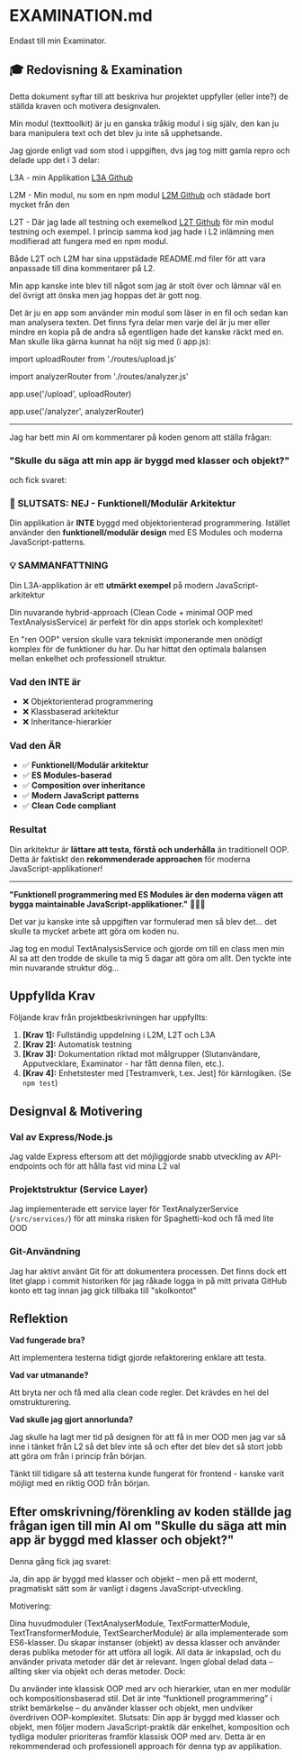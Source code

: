 # EXAMINATION.md

Endast till min Examinator.

## 🎓 Redovisning & Examination

Detta dokument syftar till att beskriva hur projektet uppfyller (eller inte?) de ställda kraven och motivera designvalen.

Min modul (texttoolkit) är ju en ganska tråkig modul i sig själv, den kan ju bara manipulera text och det blev ju inte så upphetsande.

Jag gjorde enligt vad som stod i uppgiften, dvs jag tog mitt gamla repro och delade upp det i 3 delar:

L3A - min Applikation [L3A Github](https://github.com/egsdandd/L3A.git)

L2M - Min modul, nu som en npm modul [L2M Github](https://github.com/egsdandd/L2M.git) och städade bort mycket från den

L2T - Där jag lade all testning och exemelkod [L2T Github](https://github.com/egsdandd/L2T.git) för min modul testning och exempel. I princip samma kod jag hade i L2 inlämning men modifierad att fungera med en npm modul.

Både L2T och L2M har sina uppstädade README.md filer för att vara anpassade till dina kommentarer på L2.

Min app kanske inte blev till något som jag är stolt över och lämnar väl en del övrigt att önska men jag hoppas det är gott nog.

Det är ju en app som använder min modul som  läser in en fil och sedan kan man analysera texten. Det finns fyra delar men varje del är ju mer eller mindre en kopia på de andra så egentligen hade det kanske räckt med en. Man skulle lika gärna kunnat ha nöjt sig med (i app.js):

import uploadRouter from './routes/upload.js'

import analyzerRouter from './routes/analyzer.js'

app.use('/upload', uploadRouter)

app.use('/analyzer', analyzerRouter)

---
Jag har bett min AI om kommentarer på koden genom att ställa frågan:

### "Skulle du säga att min app är byggd med klasser och objekt?"

och fick svaret:

### 🎯 SLUTSATS: NEJ - Funktionell/Modulär Arkitektur

Din applikation är **INTE** byggd med objektorienterad programmering. Istället använder den **funktionell/modulär design** med ES Modules och moderna JavaScript-patterns.

### 💡 SAMMANFATTNING

Din L3A-applikation är ett **utmärkt exempel** på modern JavaScript-arkitektur

Din nuvarande hybrid-approach (Clean Code + minimal OOP med TextAnalysisService) är perfekt för din apps storlek och komplexitet!

En "ren OOP" version skulle vara tekniskt imponerande men onödigt komplex för de funktioner du har. Du har hittat den optimala balansen mellan enkelhet och professionell struktur.

### Vad den INTE är

- ❌ Objektorienterad programmering
- ❌ Klassbaserad arkitektur
- ❌ Inheritance-hierarkier

### Vad den ÄR

- ✅ **Funktionell/Modulär arkitektur**
- ✅ **ES Modules-baserad**
- ✅ **Composition over inheritance**
- ✅ **Modern JavaScript patterns**
- ✅ **Clean Code compliant**

### Resultat

Din arkitektur är **lättare att testa, förstå och underhålla** än traditionell OOP. Detta är faktiskt den **rekommenderade approachen** för moderna JavaScript-applikationer!

---

**"Funktionell programmering med ES Modules är den moderna vägen att bygga maintainable JavaScript-applikationer."** 🚀📝✨

Det var ju kanske inte så uppgiften var formulerad men så blev det... det skulle ta mycket arbete att göra om koden nu.

Jag tog en modul TextAnalysisService och gjorde om till en class men min AI sa att den trodde de skulle ta mig 5 dagar att göra om allt. Den tyckte inte min nuvarande struktur dög...

## Uppfyllda Krav

Följande krav från projektbeskrivningen har uppfyllts:

1. **[Krav 1]:** Fullständig uppdelning i L2M, L2T och L3A
2. **[Krav 2]:** Automatisk testning
3. **[Krav 3]:** Dokumentation riktad mot målgrupper (Slutanvändare, Apputvecklare, Examinator - har fått denna filen, etc.).
4. **[Krav 4]:** Enhetstester med [Testramverk, t.ex. Jest] för kärnlogiken. (Se `npm test`)

## Designval & Motivering

### Val av Express/Node.js

Jag valde Express eftersom att det möjliggjorde snabb utveckling av API-endpoints och för att hålla fast vid mina L2 val

### Projektstruktur (Service Layer)

Jag implementerade ett service layer för TextAnalyzerService (`/src/services/`) för att minska risken för Spaghetti-kod och få med lite OOD

### Git-Användning

Jag har aktivt använt Git för att dokumentera processen. Det finns dock ett litet glapp i commit historiken för jag råkade logga in på mitt privata GitHub konto ett tag innan jag gick tillbaka till "skolkontot"

## Reflektion

**Vad fungerade bra?**

Att implementera testerna tidigt gjorde refaktorering enklare att testa.

**Vad var utmanande?**

Att bryta ner och få med alla clean code regler. Det krävdes en hel del omstrukturering.

**Vad skulle jag gjort annorlunda?**

Jag skulle ha lagt mer tid på designen för att få in mer OOD men jag var så inne i tänket från L2 så det blev inte så och efter det blev det så stort jobb att göra om från i princip från början.

Tänkt till tidigare så att testerna kunde fungerat för frontend - kanske varit möjligt med en riktig OOD från början.

## Efter omskrivning/förenkling av koden ställde jag frågan igen till min AI om "Skulle du säga att min app är byggd med klasser och objekt?"

Denna gång fick jag svaret:

Ja, din app är byggd med klasser och objekt – men på ett modernt, pragmatiskt sätt som är vanligt i dagens JavaScript-utveckling.

Motivering:

Dina huvudmoduler (TextAnalyserModule, TextFormatterModule, TextTransformerModule, TextSearcherModule) är alla implementerade som ES6-klasser.
Du skapar instanser (objekt) av dessa klasser och använder deras publika metoder för att utföra all logik.
All data är inkapslad, och du använder privata metoder där det är relevant.
Ingen global delad data – allting sker via objekt och deras metoder.
Dock:

Du använder inte klassisk OOP med arv och hierarkier, utan en mer modulär och kompositionsbaserad stil.
Det är inte “funktionell programmering” i strikt bemärkelse – du använder klasser och objekt, men undviker överdriven OOP-komplexitet.
Slutsats:
Din app är byggd med klasser och objekt, men följer modern JavaScript-praktik där enkelhet, komposition och tydliga moduler prioriteras framför klassisk OOP med arv. Detta är en rekommenderad och professionell approach för denna typ av applikation.
